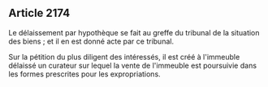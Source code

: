 Article 2174
----
Le délaissement par hypothèque se fait au greffe du tribunal de la situation des
biens ; et il en est donné acte par ce tribunal.

Sur la pétition du plus diligent des intéressés, il est créé à l'immeuble
délaissé un curateur sur lequel la vente de l'immeuble est poursuivie dans les
formes prescrites pour les expropriations.
